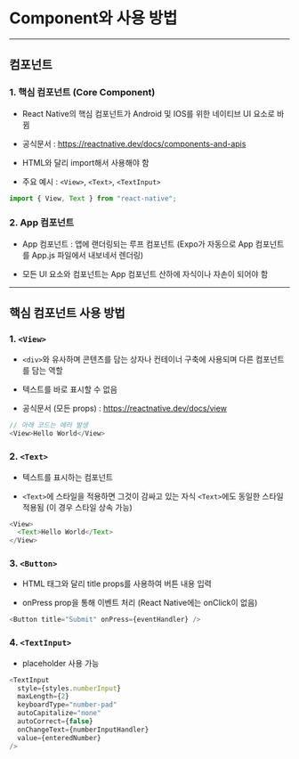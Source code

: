 # Component와 사용 방법

---

## 컴포넌트

### 1. 핵심 컴포넌트 (Core Component)

- React Native의 핵심 컴포넌트가 Android 및 IOS를 위한 네이티브 UI 요소로 바뀜

- 공식문서 : https://reactnative.dev/docs/components-and-apis

- HTML와 달리 import해서 사용해야 함

- 주요 예시 : `<View>`, `<Text>`, `<TextInput>`

```js
import { View, Text } from "react-native";
```

### 2. App 컴포넌트

- App 컴포넌트 : 앱에 랜더링되는 루프 컴포넌트 (Expo가 자동으로 App 컴포넌트를 App.js 파일에서 내보네서 렌더링)

- 모든 UI 요소와 컴포넌트는 App 컴포넌트 산하에 자식이나 자손이 되어야 함

---

## 핵심 컴포넌트 사용 방법

### 1. `<View>`

- `<div>`와 유사하며 콘텐츠를 담는 상자나 컨테이너 구축에 사용되며 다른 컴포넌트를 담는 역할

- 텍스트를 바로 표시할 수 없음

- 공식문서 (모든 props) : https://reactnative.dev/docs/view

```js
// 아래 코드는 에러 발생
<View>Hello World</View>
```

### 2. `<Text>`

- 텍스트를 표시하는 컴포넌트

- `<Text>`에 스타일을 적용하면 그것이 감싸고 있는 자식 `<Text>`에도 동일한 스타일 적용됨 (이 경우 스타일 상속 가능)

```js
<View>
  <Text>Hello World</Text>
</View>
```

### 3. `<Button>`

- HTML 태그와 달리 title props를 사용하여 버튼 내용 입력

- onPress prop을 통해 이벤트 처리 (React Native에는 onClick이 없음)

```js
<Button title="Submit" onPress={eventHandler} />
```

### 4. `<TextInput>`

- placeholder 사용 가능

```js
<TextInput
  style={styles.numberInput}
  maxLength={2}
  keyboardType="number-pad"
  autoCapitalize="none"
  autoCorrect={false}
  onChangeText={numberInputHandler}
  value={enteredNumber}
/>
```
